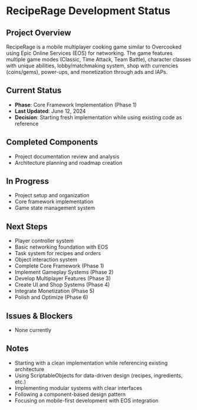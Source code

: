 # RecipeRage Development Status

## Project Overview
RecipeRage is a mobile multiplayer cooking game similar to Overcooked using Epic Online Services (EOS) for networking. The game features multiple game modes (Classic, Time Attack, Team Battle), character classes with unique abilities, lobby/matchmaking system, shop with currencies (coins/gems), power-ups, and monetization through ads and IAPs.

## Current Status
- **Phase**: Core Framework Implementation (Phase 1)
- **Last Updated**: June 12, 2024
- **Decision**: Starting fresh implementation while using existing code as reference

## Completed Components
- Project documentation review and analysis
- Architecture planning and roadmap creation

## In Progress
- Project setup and organization
- Core framework implementation
- Game state management system

## Next Steps
- Player controller system
- Basic networking foundation with EOS
- Task system for recipes and orders
- Object interaction system
- Complete Core Framework (Phase 1)
- Implement Gameplay Systems (Phase 2)
- Develop Multiplayer Features (Phase 3)
- Create UI and Shop Systems (Phase 4)
- Integrate Monetization (Phase 5)
- Polish and Optimize (Phase 6)

## Issues & Blockers
- None currently

## Notes
- Starting with a clean implementation while referencing existing architecture
- Using ScriptableObjects for data-driven design (recipes, ingredients, etc.)
- Implementing modular systems with clear interfaces
- Following a component-based design pattern
- Focusing on mobile-first development with EOS integration
